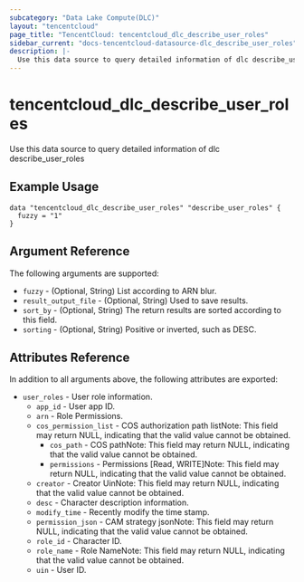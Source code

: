```yaml
---
subcategory: "Data Lake Compute(DLC)"
layout: "tencentcloud"
page_title: "TencentCloud: tencentcloud_dlc_describe_user_roles"
sidebar_current: "docs-tencentcloud-datasource-dlc_describe_user_roles"
description: |-
  Use this data source to query detailed information of dlc describe_user_roles
---
```


# tencentcloud_dlc_describe_user_roles

Use this data source to query detailed information of dlc describe_user_roles

## Example Usage

```hcl
data "tencentcloud_dlc_describe_user_roles" "describe_user_roles" {
  fuzzy = "1"
}
```

## Argument Reference

The following arguments are supported:

* `fuzzy` - (Optional, String) List according to ARN blur.
* `result_output_file` - (Optional, String) Used to save results.
* `sort_by` - (Optional, String) The return results are sorted according to this field.
* `sorting` - (Optional, String) Positive or inverted, such as DESC.

## Attributes Reference

In addition to all arguments above, the following attributes are exported:

* `user_roles` - User role information.
  * `app_id` - User app ID.
  * `arn` - Role Permissions.
  * `cos_permission_list` - COS authorization path listNote: This field may return NULL, indicating that the valid value cannot be obtained.
    * `cos_path` - COS pathNote: This field may return NULL, indicating that the valid value cannot be obtained.
    * `permissions` - Permissions [Read, WRITE]Note: This field may return NULL, indicating that the valid value cannot be obtained.
  * `creator` - Creator UinNote: This field may return NULL, indicating that the valid value cannot be obtained.
  * `desc` - Character description information.
  * `modify_time` - Recently modify the time stamp.
  * `permission_json` - CAM strategy jsonNote: This field may return NULL, indicating that the valid value cannot be obtained.
  * `role_id` - Character ID.
  * `role_name` - Role NameNote: This field may return NULL, indicating that the valid value cannot be obtained.
  * `uin` - User ID.


